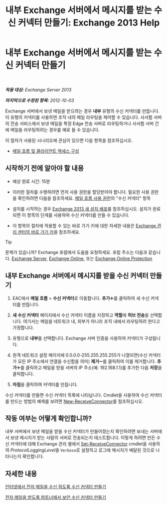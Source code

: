 ﻿---
title: '내부 Exchange 서버에서 메시지를 받는 수신 커넥터 만들기: Exchange 2013 Help'
TOCTitle: 내부 Exchange 서버에서 메시지를 받는 수신 커넥터 만들기
ms:assetid: 546cead9-7a2d-4332-a5f6-35343d56c619
ms:mtpsurl: https://technet.microsoft.com/ko-kr/library/JJ657448(v=EXCHG.150)
ms:contentKeyID: 50483129
ms.date: 05/22/2018
mtps_version: v=EXCHG.150
ms.translationtype: MT
---

# 내부 Exchange 서버에서 메시지를 받는 수신 커넥터 만들기

 

_**적용 대상:** Exchange Server 2013_

_**마지막으로 수정된 항목:** 2012-10-03_

Exchange 서버에서 보낸 메일을 받으려는 경우 **내부** 유형의 수신 커넥터를 만듭니다. 이 유형의 커넥터를 사용하면 조직 내의 메일 라우팅을 제어할 수 있습니다. 사서함 서버의 전송 서비스에서 보낸 메일을 특정 Edge 전송 서버로 라우팅하거나 사서함 서버 간에 메일을 라우팅하려는 경우를 예로 들 수 있습니다.

이 절차가 사용된 시나리오에 관심이 있으면 다음 항목을 참조하십시오.

  - [메일 흐름 및 클라이언트 액세스 구성](configure-mail-flow-and-client-access-exchange-2013-help.md)

## 시작하기 전에 알아야 할 내용

  - 예상 완료 시간: 15분

  - 이러한 절차를 수행하려면 먼저 사용 권한을 할당받아야 합니다. 필요한 사용 권한을 확인하려면 다음을 참조하세요. [메일 흐름 사용 권한](mail-flow-permissions-exchange-2013-help.md)의 "수신 커넥터" 항목

  - 설치를 시작하는 경우 [Exchange 2013 새 설치 배포](deploy-a-new-installation-of-exchange-2013-exchange-2013-help.md)를 참조하십시오. 설치가 완료되면 이 항목의 단계를 사용하여 수신 커넥터를 만들 수 있습니다.

  - 이 항목의 절차에 적용할 수 있는 바로 가기 키에 대한 자세한 내용은 [Exchange 관리 센터의 바로 가기 키](keyboard-shortcuts-in-the-exchange-admin-center-exchange-online-protection-help.md)을 참조하세요.


> [!TIP]
> 문제가 있습니까? Exchange 포럼에서 도움을 요청하세요. 포럼 주소는 다음과 같습니다. <A href="https://go.microsoft.com/fwlink/p/?linkid=60612">Exchange Server</A>, <A href="https://go.microsoft.com/fwlink/p/?linkid=267542">Exchange Online</A>, 또는 <A href="https://go.microsoft.com/fwlink/p/?linkid=285351">Exchange Online Protection</A>



## 내부 Exchange 서버에서 메시지를 받을 수신 커넥터 만들기

1.  EAC에서 **메일 흐름** \> **수신 커넥터**로 이동합니다. **추가**![아이콘 추가](images/JJ218640.c1e75329-d6d7-4073-a27d-498590bbb558(EXCHG.150).gif "아이콘 추가")를 클릭하여 새 수신 커넥터를 만듭니다.

2.  **새 수신 커넥터** 페이지에서 수신 커넥터 이름을 지정하고 **역할**에 **허브 전송**을 선택합니다. 여기서는 메일을 네트워크 내, 외부가 아니라 조직 내에서 라우팅하려 한다고 가정합니다.

3.  유형으로 **내부**를 선택합니다. Exchange 서버 인증을 사용하여 커넥터가 구성됩니다.

4.  원격 네트워크 설정 페이지에 0.0.0.0-255.255.255.255가 나열되면(수신 커넥터가 모든 IP 주소에서 연결을 수신함을 의미) **제거**![아이콘 제거](images/Dd362328.479b6ced-8d64-4277-a725-f17fea202b28(EXCHG.150).gif "아이콘 제거")를 클릭하여 이를 제거합니다. **추가**![아이콘 추가](images/JJ218640.c1e75329-d6d7-4073-a27d-498590bbb558(EXCHG.150).gif "아이콘 추가")를 클릭하고 메일을 받을 서버의 IP 주소(예: 192.168.1.1)를 추가한 다음 **저장**을 클릭합니다.

5.  **마침**을 클릭하여 커넥터를 만듭니다.

수신 커넥터를 만들면 수신 커넥터 목록에 나타납니다. Cmdlet을 사용하여 수신 커넥터를 만드는 방법의 예제를 보려면 [New-ReceiveConnector](https://technet.microsoft.com/ko-kr/library/bb125139\(v=exchg.150\))를 참조하십시오.

## 작동 여부는 어떻게 확인합니까?

내부 서버에서 보낸 메일을 받을 수신 커넥터가 만들어졌는지 확인하려면 보내는 서버에서 보낸 메시지가 받는 사람의 서버로 전송되는지 테스트합니다. 이렇게 하려면 만든 수신 커넥터에 대해 Exchange 관리 셸에서 [Set-ReceiveConnector](https://technet.microsoft.com/ko-kr/library/bb125140\(v=exchg.150\)) cmdlet을 사용하여 *ProtocolLoggingLevel*을 `Verbose`로 설정하고 로그에 메시지가 배달된 것으로 나타나는지 확인합니다.

## 자세한 내용

[인터넷에서 전자 메일을 수신 하도록 수신 커넥터 만들기](create-a-receive-connector-to-receive-email-from-the-internet-exchange-2013-help.md)

[전자 메일을 받도록 파트너에서 보안 수신 커넥터 만들기](create-a-secure-receive-connector-to-receive-email-from-a-partner-exchange-2013-help.md)

